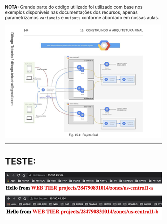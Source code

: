 **NOTA:** Grande parte do código utilizado foi utilizado com base nos exemplos disponíveis nas documentações dos recursos, apenas parametrizamos  `variaveis` e `outputs` conforme abordado em nossas aulas.

![projeto_final](../aula-09/img/projeto_final.png)

---

# TESTE:

![a](../aula-10/img/a.png)
![b](../aula-10/img/b.png)